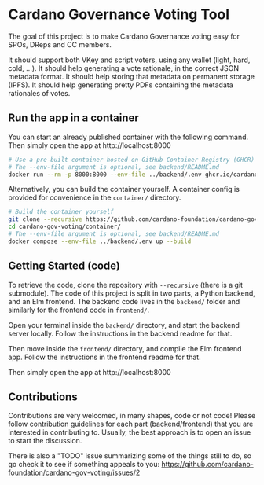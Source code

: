 # Cardano Governance Voting Tool

The goal of this project is to make Cardano Governance voting easy for SPOs, DReps and CC members.

It should support both VKey and script voters, using any wallet (light, hard, cold, ...).
It should help generating a vote rationale, in the correct JSON metadata format.
It should help storing that metadata on permanent storage (IPFS).
It should help generating pretty PDFs containing the metadata rationales of votes.

## Run the app in a container

You can start an already published container with the following command.
Then simply open the app at http://localhost:8000

```sh
# Use a pre-built container hosted on GitHub Container Registry (GHCR)
# The --env-file argument is optional, see backend/README.md
docker run --rm -p 8000:8000 --env-file ../backend/.env ghcr.io/cardano-foundation/cardano-gov-voting:main
```

Alternatively, you can build the container yourself.
A container config is provided for convenience in the `container/` directory.

```sh
# Build the container yourself
git clone --recursive https://github.com/cardano-foundation/cardano-gov-voting.git
cd cardano-gov-voting/container/
# The --env-file argument is optional, see backend/README.md
docker compose --env-file ../backend/.env up --build
```

## Getting Started (code)

To retrieve the code, clone the repository with `--recursive` (there is a git submodule).
The code of this project is split in two parts, a Python backend, and an Elm frontend.
The backend code lives in the `backend/` folder and similarly for the frontend code in `frontend/`.

Open your terminal inside the `backend/` directory, and start the backend server locally.
Follow the instructions in the backend readme for that.

Then move inside the `frontend/` directory, and compile the Elm frontend app.
Follow the instructions in the frontend readme for that.

Then simply open the app at http://localhost:8000

## Contributions

Contributions are very welcomed, in many shapes, code or not code!
Please follow contribution guidelines for each part (backend/frontend) that you are interested in contributing to.
Usually, the best approach is to open an issue to start the discussion.

There is also a "TODO" issue summarizing some of the things still to do,
so go check it to see if something appeals to you:
https://github.com/cardano-foundation/cardano-gov-voting/issues/2
